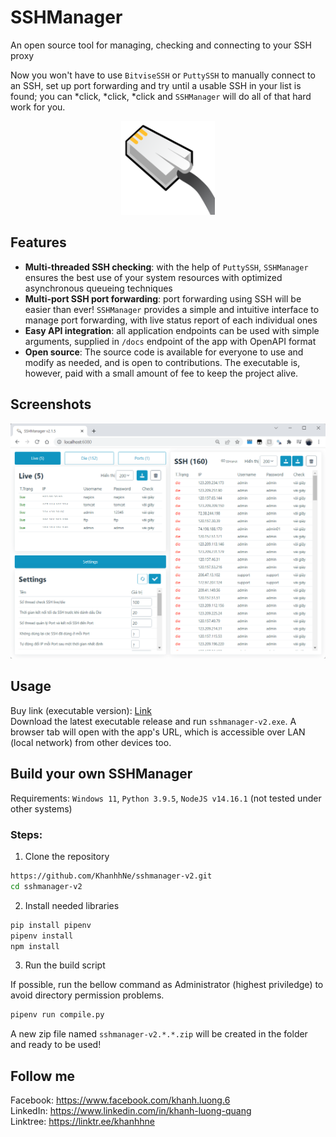 # SSHManager

An open source tool for managing, checking and connecting to your SSH proxy

Now you won't have to use `BitviseSSH` or `PuttySSH` to manually connect to an
SSH, set up port forwarding and try until a usable SSH in your list is found;
you can *click, *click, *click and `SSHManager` will do all of that hard work
for you.

<p align="center">
  <!--suppress CheckImageSize -->
  <img src="logo/logo.png" alt="sshmanager logo" width="150"/>
</p>

Features
----

- **Multi-threaded SSH checking**: with the help of `PuttySSH`, `SSHManager`
  ensures the best use of your system resources with optimized asynchronous
  queueing techniques
- **Multi-port SSH port forwarding**: port forwarding using SSH will be easier
  than ever! `SSHManager` provides a simple and intuitive interface to manage
  port forwarding, with live status report of each individual ones
- **Easy API integration**: all application endpoints can be used with simple
  arguments, supplied in `/docs` endpoint of the app with OpenAPI format
- **Open source**: The source code is available for everyone to use and modify
  as needed, and is open to contributions. The executable is, however, paid with
  a small amount of fee to keep the project alive.

Screenshots
----
<p align="center">
  <!--suppress CheckImageSize -->
  <img src="logo/screenshot-1.png" alt="screenshot" width="600"/>
</p>

Usage
----
Buy link (executable
version): <a href="https://taphoammo.net/gian-hang/sshmanager-v2-1">
Link</a> <br>
Download the latest executable release and run `sshmanager-v2.exe`. A browser
tab will open with the app's URL, which is accessible over LAN (local network)
from other devices too.

Build your own SSHManager
----
Requirements: `Windows 11`, `Python 3.9.5`, `NodeJS v14.16.1` (not tested under
other systems)

### Steps:
1. Clone the repository

```bash
https://github.com/KhanhhNe/sshmanager-v2.git
cd sshmanager-v2
```

2. Install needed libraries

```bash
pip install pipenv
pipenv install
npm install
```

3. Run the build script

If possible, run the bellow command as Administrator (highest priviledge) to
avoid directory permission problems.

```bash
pipenv run compile.py
```

A new zip file named `sshmanager-v2.*.*.zip` will be created in the folder and
ready to be used!

Follow me
----
Facebook: https://www.facebook.com/khanh.luong.6 <br>
LinkedIn: https://www.linkedin.com/in/khanh-luong-quang <br>
Linktree: https://linktr.ee/khanhhne